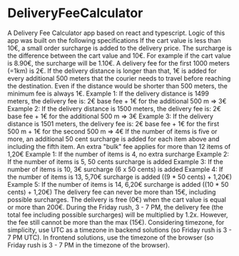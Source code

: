 # DeliveryFeeCalculator
A Delivery Fee Calculator app based on react and typescript.
Logic of this app was built on the following specifications
If the cart value is less than 10€, a small order surcharge is added to the delivery price. The surcharge is the difference between the cart value and 10€. For example if the cart value is 8.90€, the surcharge will be 1.10€.
A delivery fee for the first 1000 meters (=1km) is 2€. If the delivery distance is longer than that, 1€ is added for every additional 500 meters that the courier needs to travel before reaching the destination. Even if the distance would be shorter than 500 meters, the minimum fee is always 1€.
Example 1: If the delivery distance is 1499 meters, the delivery fee is: 2€ base fee + 1€ for the additional 500 m => 3€
Example 2: If the delivery distance is 1500 meters, the delivery fee is: 2€ base fee + 1€ for the additional 500 m => 3€
Example 3: If the delivery distance is 1501 meters, the delivery fee is: 2€ base fee + 1€ for the first 500 m + 1€ for the second 500 m => 4€
If the number of items is five or more, an additional 50 cent surcharge is added for each item above and including the fifth item. An extra "bulk" fee applies for more than 12 items of 1,20€
Example 1: If the number of items is 4, no extra surcharge
Example 2: If the number of items is 5, 50 cents surcharge is added
Example 3: If the number of items is 10, 3€ surcharge (6 x 50 cents) is added
Example 4: If the number of items is 13, 5,70€ surcharge is added ((9 * 50 cents) + 1,20€)
Example 5: If the number of items is 14, 6,20€ surcharge is added ((10 * 50 cents) + 1,20€)
The delivery fee can never be more than 15€, including possible surcharges.
The delivery is free (0€) when the cart value is equal or more than 200€.
During the Friday rush, 3 - 7 PM, the delivery fee (the total fee including possible surcharges) will be multiplied by 1.2x. However, the fee still cannot be more than the max (15€). Considering timezone, for simplicity, use UTC as a timezone in backend solutions (so Friday rush is 3 - 7 PM UTC). In frontend solutions, use the timezone of the browser (so Friday rush is 3 - 7 PM in the timezone of the browser).
